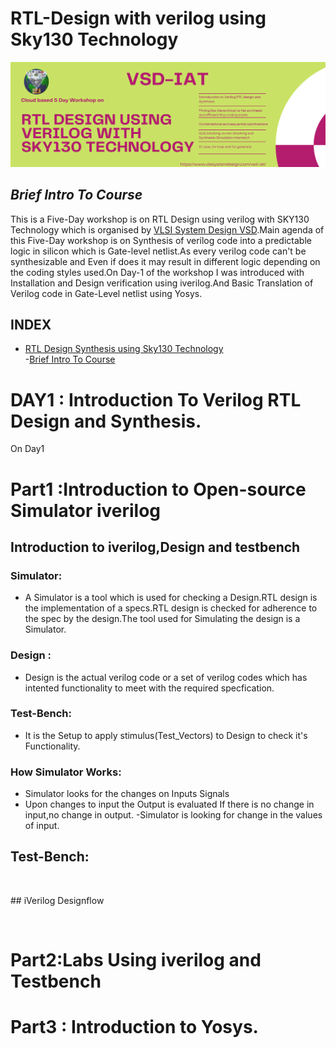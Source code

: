 # RTL-Design with verilog using Sky130 Technology
![alt text](Verilog-flyer.png)
## ***Brief Intro To Course***
This is a Five-Day workshop is  on RTL Design using verilog with SKY130 Technology which is organised by [VLSI System Design VSD](https://www.vlsisystemdesign.com/).Main agenda of this Five-Day workshop is on  Synthesis of verilog code into a predictable logic in silicon which is Gate-level netlist.As every verilog code can't be synthesizable and Even if does  it may result in different logic depending on the coding styles used.On Day-1 of the workshop I was introduced with Installation and Design verification using iverilog.And Basic Translation of Verilog code in Gate-Level netlist using Yosys.  


## **INDEX**
- [RTL Design Synthesis using Sky130 Technology](https://github.com/Jayanth-sharma/RTL-design-synthesis-using-sky130--vsd#rtl-design-with-verilog-using-sky130-technology)<br/>
      -[Brief Intro To Course](https://github.com/Jayanth-sharma/RTL-design-synthesis-using-sky130--vsd#brief-intro-to-course)
   
   
   
   
   
   

# DAY1 : Introduction To Verilog RTL Design and Synthesis.
On Day1 <br/>

# Part1 :Introduction to Open-source Simulator iverilog

## Introduction to iverilog,Design and testbench
### Simulator:
- A Simulator is a tool which is used for checking a Design.RTL design is the implementation of a specs.RTL design is checked for adherence to the spec by the design.The   tool used for Simulating the design is a Simulator.<br />

### Design :
- Design is the actual verilog code or a set of verilog codes which has intented functionality to meet with the required specfication.

### Test-Bench:
- It is the Setup to apply stimulus(Test_Vectors) to Design to check it's Functionality.

### How Simulator Works:
- Simulator looks for the changes on Inputs Signals
- Upon changes to input the Output is evaluated
     If there is no change in input,no change in output.
-Simulator is looking for change in the values of input.
## Test-Bench:
<p align="center">
    <img src="" />
</p>
## iVerilog Designflow
<p align="center">
    <img src="" />
</p>

# Part2:Labs Using iverilog and Testbench



# Part3 : Introduction to Yosys.
